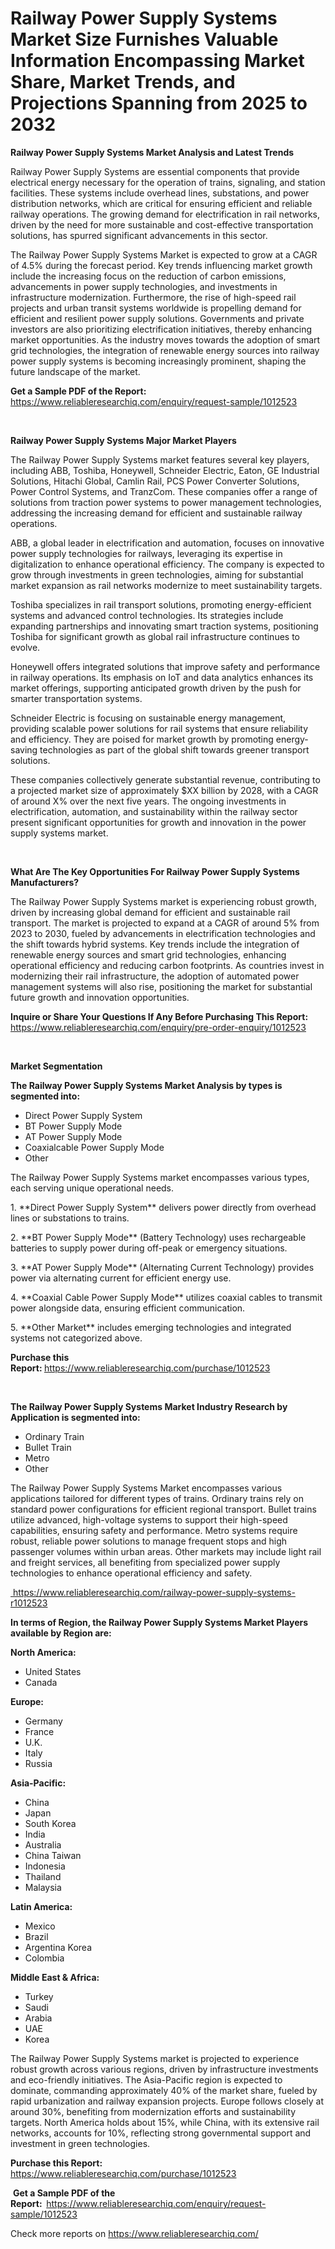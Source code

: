 <p><h1>Railway Power Supply Systems Market Size Furnishes Valuable Information Encompassing Market Share, Market Trends, and Projections Spanning from 2025 to 2032</h1></p><p><strong>Railway Power Supply Systems Market Analysis and Latest Trends</strong></p>
<p><p>Railway Power Supply Systems are essential components that provide electrical energy necessary for the operation of trains, signaling, and station facilities. These systems include overhead lines, substations, and power distribution networks, which are critical for ensuring efficient and reliable railway operations. The growing demand for electrification in rail networks, driven by the need for more sustainable and cost-effective transportation solutions, has spurred significant advancements in this sector.</p><p>The Railway Power Supply Systems Market is expected to grow at a CAGR of 4.5% during the forecast period. Key trends influencing market growth include the increasing focus on the reduction of carbon emissions, advancements in power supply technologies, and investments in infrastructure modernization. Furthermore, the rise of high-speed rail projects and urban transit systems worldwide is propelling demand for efficient and resilient power supply solutions. Governments and private investors are also prioritizing electrification initiatives, thereby enhancing market opportunities. As the industry moves towards the adoption of smart grid technologies, the integration of renewable energy sources into railway power supply systems is becoming increasingly prominent, shaping the future landscape of the market.</p></p>
<p><strong>Get a Sample PDF of the Report:&nbsp;</strong> <a href="https://www.reliableresearchiq.com/enquiry/request-sample/1012523?utm_campaign=2783&utm_medium=2&utm_source=Github&utm_content=ia&utm_term=06032025&utm_id=railway-power-supply-systems">https://www.reliableresearchiq.com/enquiry/request-sample/1012523</a></p>
<p>&nbsp;</p>
<p><strong>Railway Power Supply Systems Major Market Players</strong></p>
<p><p>The Railway Power Supply Systems market features several key players, including ABB, Toshiba, Honeywell, Schneider Electric, Eaton, GE Industrial Solutions, Hitachi Global, Camlin Rail, PCS Power Converter Solutions, Power Control Systems, and TranzCom. These companies offer a range of solutions from traction power systems to power management technologies, addressing the increasing demand for efficient and sustainable railway operations.</p><p>ABB, a global leader in electrification and automation, focuses on innovative power supply technologies for railways, leveraging its expertise in digitalization to enhance operational efficiency. The company is expected to grow through investments in green technologies, aiming for substantial market expansion as rail networks modernize to meet sustainability targets.</p><p>Toshiba specializes in rail transport solutions, promoting energy-efficient systems and advanced control technologies. Its strategies include expanding partnerships and innovating smart traction systems, positioning Toshiba for significant growth as global rail infrastructure continues to evolve.</p><p>Honeywell offers integrated solutions that improve safety and performance in railway operations. Its emphasis on IoT and data analytics enhances its market offerings, supporting anticipated growth driven by the push for smarter transportation systems.</p><p>Schneider Electric is focusing on sustainable energy management, providing scalable power solutions for rail systems that ensure reliability and efficiency. They are poised for market growth by promoting energy-saving technologies as part of the global shift towards greener transport solutions.</p><p>These companies collectively generate substantial revenue, contributing to a projected market size of approximately $XX billion by 2028, with a CAGR of around X% over the next five years. The ongoing investments in electrification, automation, and sustainability within the railway sector present significant opportunities for growth and innovation in the power supply systems market.</p></p>
<p>&nbsp;</p>
<p><strong>What Are The Key Opportunities For Railway Power Supply Systems Manufacturers?</strong></p>
<p><p>The Railway Power Supply Systems market is experiencing robust growth, driven by increasing global demand for efficient and sustainable rail transport. The market is projected to expand at a CAGR of around 5% from 2023 to 2030, fueled by advancements in electrification technologies and the shift towards hybrid systems. Key trends include the integration of renewable energy sources and smart grid technologies, enhancing operational efficiency and reducing carbon footprints. As countries invest in modernizing their rail infrastructure, the adoption of automated power management systems will also rise, positioning the market for substantial future growth and innovation opportunities.</p></p>
<p><strong>Inquire or Share Your Questions If Any Before Purchasing This Report:</strong> <a href="https://www.reliableresearchiq.com/enquiry/pre-order-enquiry/1012523?utm_campaign=2783&utm_medium=2&utm_source=Github&utm_content=ia&utm_term=06032025&utm_id=railway-power-supply-systems">https://www.reliableresearchiq.com/enquiry/pre-order-enquiry/1012523</a></p>
<p>&nbsp;</p>
<p><strong>Market Segmentation</strong></p>
<p><strong>The Railway Power Supply Systems Market Analysis by types is segmented into:</strong></p>
<p><ul><li>Direct Power Supply System</li><li>BT Power Supply Mode</li><li>AT Power Supply Mode</li><li>Coaxialcable Power Supply Mode</li><li>Other</li></ul></p>
<p><p>The Railway Power Supply Systems market encompasses various types, each serving unique operational needs. </p><p>1. **Direct Power Supply System** delivers power directly from overhead lines or substations to trains.</p><p>2. **BT Power Supply Mode** (Battery Technology) uses rechargeable batteries to supply power during off-peak or emergency situations.</p><p>3. **AT Power Supply Mode** (Alternating Current Technology) provides power via alternating current for efficient energy use.</p><p>4. **Coaxial Cable Power Supply Mode** utilizes coaxial cables to transmit power alongside data, ensuring efficient communication.</p><p>5. **Other Market** includes emerging technologies and integrated systems not categorized above.</p></p>
<p><strong>Purchase this Report:&nbsp;</strong><a href="https://www.reliableresearchiq.com/purchase/1012523?utm_campaign=2783&utm_medium=2&utm_source=Github&utm_content=ia&utm_term=06032025&utm_id=railway-power-supply-systems">https://www.reliableresearchiq.com/purchase/1012523</a></p>
<p>&nbsp;</p>
<p><strong>The Railway Power Supply Systems Market Industry Research by Application is segmented into:</strong></p>
<p><ul><li>Ordinary Train</li><li>Bullet Train</li><li>Metro</li><li>Other</li></ul></p>
<p><p>The Railway Power Supply Systems Market encompasses various applications tailored for different types of trains. Ordinary trains rely on standard power configurations for efficient regional transport. Bullet trains utilize advanced, high-voltage systems to support their high-speed capabilities, ensuring safety and performance. Metro systems require robust, reliable power solutions to manage frequent stops and high passenger volumes within urban areas. Other markets may include light rail and freight services, all benefiting from specialized power supply technologies to enhance operational efficiency and safety.</p></p>
<p><a href="https://www.reliableresearchiq.com/railway-power-supply-systems-r1012523?utm_campaign=2783&utm_medium=2&utm_source=Github&utm_content=ia&utm_term=06032025&utm_id=railway-power-supply-systems">&nbsp;https://www.reliableresearchiq.com/railway-power-supply-systems-r1012523</a></p>
<p><strong>In terms of Region, the Railway Power Supply Systems Market Players available by Region are:</strong></p>
<p>
    <p> <strong> North America: </strong>
        <ul>
            <li>United States</li>
            <li>Canada</li>
        </ul>
        </p> 
    <p> <strong> Europe: </strong>
        <ul>
            <li>Germany</li>
            <li>France</li>
            <li>U.K.</li>
            <li>Italy</li>
            <li>Russia</li>
        </ul>
        </p> 
    <p> <strong> Asia-Pacific: </strong>
        <ul>
            <li>China</li>
            <li>Japan</li>
            <li>South Korea</li>
            <li>India</li>
            <li>Australia</li>
            <li>China Taiwan</li>
            <li>Indonesia</li>
            <li>Thailand</li>
            <li>Malaysia</li>
        </ul>
        </p> 
    <p> <strong> Latin America: </strong>
        <ul>
            <li>Mexico</li>
            <li>Brazil</li>
            <li>Argentina Korea</li>
            <li>Colombia</li>
        </ul>
        </p> 
    <p> <strong> Middle East & Africa: </strong>
        <ul>
            <li>Turkey</li>
            <li>Saudi</li>
            <li>Arabia</li>
            <li>UAE</li>
            <li>Korea</li>
        </ul>
    </p>
    </p>
<p><p>The Railway Power Supply Systems market is projected to experience robust growth across various regions, driven by infrastructure investments and eco-friendly initiatives. The Asia-Pacific region is expected to dominate, commanding approximately 40% of the market share, fueled by rapid urbanization and railway expansion projects. Europe follows closely at around 30%, benefiting from modernization efforts and sustainability targets. North America holds about 15%, while China, with its extensive rail networks, accounts for 10%, reflecting strong governmental support and investment in green technologies.</p></p>
<p><strong>Purchase this Report: </strong><a href="https://www.reliableresearchiq.com/purchase/1012523?utm_campaign=2783&utm_medium=2&utm_source=Github&utm_content=ia&utm_term=06032025&utm_id=railway-power-supply-systems">https://www.reliableresearchiq.com/purchase/1012523</a></p>
<p>&nbsp;<strong>Get a Sample PDF of the Report:&nbsp;&nbsp;</strong><a href="https://www.reliableresearchiq.com/enquiry/request-sample/1012523?utm_campaign=2783&utm_medium=2&utm_source=Github&utm_content=ia&utm_term=06032025&utm_id=railway-power-supply-systems">https://www.reliableresearchiq.com/enquiry/request-sample/1012523</a></p>
<p><strong></strong></p>
<p>Check more reports on <a href="https://www.reliableresearchiq.com/?utm_campaign=2783&utm_medium=2&utm_source=Github&utm_content=ia&utm_term=06032025&utm_id=railway-power-supply-systems">https://www.reliableresearchiq.com/</a></p>